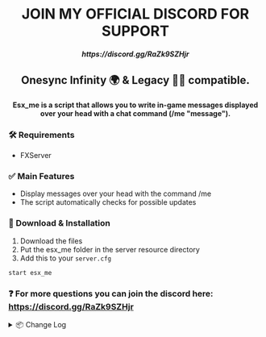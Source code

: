 <h1 align="center">
	JOIN MY OFFICIAL DISCORD FOR SUPPORT
</h1>

<h5 align="center">https://discord.gg/RaZk9SZHjr </h5>

<h2 align="center">
Onesync Infinity 🌍 & Legacy 👨‍💻 compatible.
</h2>


<h4 align="center">
Esx_me is a script that allows you to write in-game messages displayed over your head with a chat command (/me "message").
</h4>

### 🛠 Requirements
- FXServer

### ✅ Main Features
- Display messages over your head with the command /me
- The script automatically checks for possible updates

### 🔧 Download & Installation

1. Download the files
2. Put the esx_me folder in the server resource directory
3. Add this to your `server.cfg`
```
start esx_me
```

### ❓ For more questions you can join the discord here: https://discord.gg/RaZk9SZHjr

<details>
  <summary>📦 Change Log</summary>
	<br>

<details>
<summary>V1.0.0</summary>
• Script Released<br>
</details>
